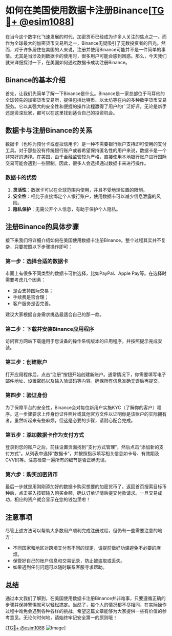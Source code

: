 # 如何在美国使用数据卡注册Binance[[TG💪+ @esim1088](https://t.me/s/esim1088)]

在当今这个数字化飞速发展的时代，加密货币已经成为许多人关注的焦点之一。而作为全球最大的加密货币交易所之一，Binance无疑吸引了无数投资者的目光。然而，对于许多居住在美国的人来说，注册并使用Binance可能并不是一件简单的事情。尤其是当涉及到数据卡的使用时，很多用户可能会感到困惑。那么，今天我们就来详细探讨一下，在美国如何通过数据卡成功注册Binance。

## Binance的基本介绍

首先，让我们先简单了解一下Binance是什么。Binance是一家总部位于马耳他的全球领先的加密货币交易所，提供包括比特币、以太坊等在内的多种数字货币交易服务。它以其强大的安全性和便捷的操作流程赢得了用户的广泛好评。无论是新手还是资深玩家，都可以在这里找到适合自己的投资机会。

## 数据卡与注册Binance的关系

数据卡（也称为预付卡或虚拟信用卡）是一种不需要银行账户支持即可使用的支付工具。对于那些没有传统银行账户或者希望保持匿名性的用户来说，数据卡是一个非常好的选择。在美国，由于金融监管较为严格，直接使用本地银行账户进行国际交易可能会遇到一些限制。因此，很多人会选择通过数据卡来进行操作。

### 数据卡的优势

1. **灵活性**：数据卡可以在全球范围内使用，并且不受地理位置的限制。
2. **安全性**：相比于直接绑定个人银行账户，使用数据卡可以减少信息泄露的风险。
3. **隐私保护**：无需公开个人信息，有助于保护个人隐私。

## 注册Binance的具体步骤

接下来我们将详细介绍如何在美国使用数据卡注册Binance。整个过程其实并不复杂，只要按照以下步骤操作即可：

### 第一步：选择合适的数据卡

市面上有很多不同类型的数据卡可供选择，比如PayPal、Apple Pay等。在选择时需要考虑几个因素：
- 是否支持国际交易；
- 手续费是否合理；
- 客户服务是否完善。

建议大家根据自身需求挑选最适合自己的那一款。

### 第二步：下载并安装Binance应用程序

访问官方网站下载适用于您设备的操作系统版本的应用程序，并按照提示完成安装。

### 第三步：创建账户

打开应用程序后，点击“注册”按钮开始创建新账户。通常情况下，你需要填写电子邮件地址、设置密码以及输入验证码等内容。确保所有信息准确无误后再提交。

### 第四步：验证身份

为了保障平台的安全性，Binance会对每位新用户实施KYC（了解你的客户）程序。这一步骤要求上传身份证件照片或其他官方文件以证明你是该账户的实际拥有者。虽然听起来有些麻烦，但这是必要的步骤，请耐心配合完成。

### 第五步：添加数据卡作为支付方式

登录到您的账户之后，前往设置页面找到“支付方式管理”，然后点击“添加新的支付方式”。从列表中选择“数据卡”，并按照指示填写相关信息如卡号、有效期及CVV码等。注意检查一遍所有的细节是否正确无误。

### 第六步：购买加密货币

最后一步就是用刚刚添加好的数据卡购买想要的加密货币了。返回首页搜索目标币种后，点击买入按钮输入购买金额，确认订单详情后提交付款请求。一旦交易成功，相应的资产就会显示在您的钱包里啦！

## 注意事项

尽管上述方法可以帮助大多数用户顺利完成注册过程，但仍有一些需要注意的地方：

- 不同国家和地区对跨境支付有不同的规定，请提前做好功课避免不必要的麻烦。
- 保管好自己的账户信息和交易记录，防止被盗取或丢失。
- 如果遇到任何问题可以随时联系客服寻求帮助。

## 总结

通过本文我们了解到，在美国使用数据卡注册Binance并非难事，只要遵循正确的步骤并保持警惕就可以轻松搞定。当然了，每个人的情况都不尽相同，在实际操作过程中难免会遇到各种各样的挑战。希望这篇文章能够为大家提供一些有价值的参考意见。无论何时何地，请始终牢记安全第一的原则哦！

[[TG💪+ @esim1088](https://t.me/s/esim1088) ![Image](https://i.postimg.cc/4NQfJmqS/Snipaste-2025-05-13-00-14-12.png)]